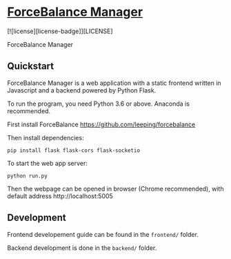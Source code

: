 # [ForceBalance Manager](https://yudongqiu.github.io/forcebalance-manager/)
[![license][license-badge]][LICENSE]

ForceBalance Manager

## Quickstart

ForceBalance Manager is a web application with a static frontend written in Javascript and a backend powered by Python Flask.

To run the program, you need Python 3.6 or above. Anaconda is recommended.

First install ForceBalance https://github.com/leeping/forcebalance

Then install dependencies:
```
pip install flask flask-cors flask-socketio
```

To start the web app server:
```
python run.py
```

Then the webpage can be opened in browser (Chrome recommended), with default address http://localhost:5005

## Development

Frontend developement guide can be found in the `frontend/` folder.

Backend development is done in the `backend/` folder.
